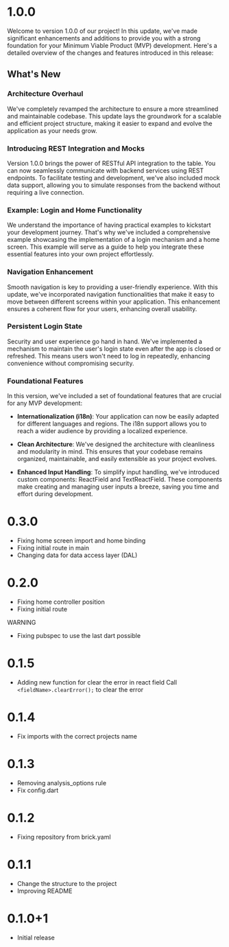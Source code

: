 # 1.0.0

Welcome to version 1.0.0 of our project! In this update, we've made significant enhancements and additions to provide you with a strong foundation for your Minimum Viable Product (MVP) development. Here's a detailed overview of the changes and features introduced in this release:

## What's New

### Architecture Overhaul
We've completely revamped the architecture to ensure a more streamlined and maintainable codebase. This update lays the groundwork for a scalable and efficient project structure, making it easier to expand and evolve the application as your needs grow.

### Introducing REST Integration and Mocks
Version 1.0.0 brings the power of RESTful API integration to the table. You can now seamlessly communicate with backend services using REST endpoints. To facilitate testing and development, we've also included mock data support, allowing you to simulate responses from the backend without requiring a live connection.

### Example: Login and Home Functionality
We understand the importance of having practical examples to kickstart your development journey. That's why we've included a comprehensive example showcasing the implementation of a login mechanism and a home screen. This example will serve as a guide to help you integrate these essential features into your own project effortlessly.

### Navigation Enhancement
Smooth navigation is key to providing a user-friendly experience. With this update, we've incorporated navigation functionalities that make it easy to move between different screens within your application. This enhancement ensures a coherent flow for your users, enhancing overall usability.

### Persistent Login State
Security and user experience go hand in hand. We've implemented a mechanism to maintain the user's login state even after the app is closed or refreshed. This means users won't need to log in repeatedly, enhancing convenience without compromising security.

### Foundational Features
In this version, we've included a set of foundational features that are crucial for any MVP development:

- **Internationalization (i18n)**: Your application can now be easily adapted for different languages and regions. The i18n support allows you to reach a wider audience by providing a localized experience.

- **Clean Architecture**: We've designed the architecture with cleanliness and modularity in mind. This ensures that your codebase remains organized, maintainable, and easily extensible as your project evolves.

- **Enhanced Input Handling**: To simplify input handling, we've introduced custom components: ReactField and TextReactField. These components make creating and managing user inputs a breeze, saving you time and effort during development.


# 0.3.0

- Fixing home screen import and home binding
- Fixing initial route in main
- Changing data for data access layer (DAL)

# 0.2.0

- Fixing home controller position
- Fixing initial route

WARNING
- Fixing pubspec to use the last dart possible


# 0.1.5

- Adding new function for clear the error in react field
    Call ```<fieldName>.clearError();``` to clear the error


# 0.1.4

- Fix imports with the correct projects name


# 0.1.3

- Removing analysis_options rule
- Fix config.dart


# 0.1.2

- Fixing repository from brick.yaml

# 0.1.1

- Change the structure to the project
- Improving README

# 0.1.0+1

- Initial release
